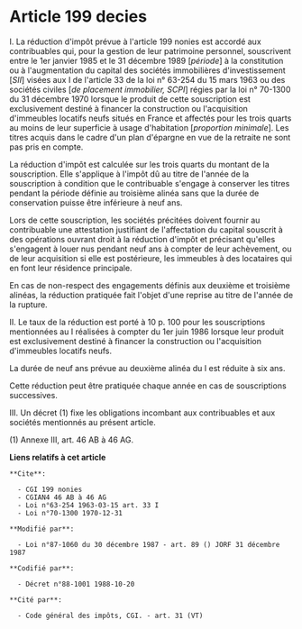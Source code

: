 # Article 199 decies

I. La réduction d'impôt prévue à l'article 199 nonies est accordé aux contribuables qui, pour la gestion de leur patrimoine
personnel, souscrivent entre le 1er janvier 1985 et le 31 décembre 1989 [*période*] à la constitution ou à l'augmentation du
capital des sociétés immobilières d'investissement [*SII*] visées aux I de l'article 33 de la loi n° 63-254 du 15 mars 1963
ou des sociétés civiles [*de placement immobilier, SCPI*] régies par la loi n° 70-1300 du 31 décembre 1970 lorsque le produit
de cette souscription est exclusivement destiné à financer la construction ou l'acquisition d'immeubles locatifs neufs situés
en France et affectés pour les trois quarts au moins de leur superficie à usage d'habitation [*proportion minimale*]. Les
titres acquis dans le cadre d'un plan d'épargne en vue de la retraite ne sont pas pris en compte.

La réduction d'impôt est calculée sur les trois quarts du montant de la souscription. Elle s'applique à l'impôt dû au titre
de l'année de la souscription à condition que le contribuable s'engage à conserver les titres pendant la période définie au
troisième alinéa sans que la durée de conservation puisse être inférieure à neuf ans.

Lors de cette souscription, les sociétés précitées doivent fournir au contribuable une attestation justifiant de
l'affectation du capital souscrit à des opérations ouvrant droit à la réduction d'impôt et précisant qu'elles s'engagent à
louer nus pendant neuf ans à compter de leur achèvement, ou de leur acquisition si elle est postérieure, les immeubles à des
locataires qui en font leur résidence principale.

En cas de non-respect des engagements définis aux deuxième et troisième alinéas, la réduction pratiquée fait l'objet d'une
reprise au titre de l'année de la rupture. 

II. Le taux de la réduction est porté à 10 p. 100 pour les souscriptions mentionnées au I réalisées à compter du 1er juin
1986 lorsque leur produit est exclusivement destiné à financer la construction ou l'acquisition d'immeubles locatifs neufs.

La durée de neuf ans prévue au deuxième alinéa du I est réduite à six ans.

Cette réduction peut être pratiquée chaque année en cas de souscriptions successives.

III. Un décret (1) fixe les obligations incombant aux contribuables et aux sociétés mentionnés au présent article.

(1) Annexe III, art. 46 AB à 46 AG.

**Liens relatifs à cet article**

	**Cite**:

	  - CGI 199 nonies
	  - CGIAN4 46 AB à 46 AG
	  - Loi n°63-254 1963-03-15 art. 33 I
	  - Loi n°70-1300 1970-12-31

	**Modifié par**:

	  - Loi n°87-1060 du 30 décembre 1987 - art. 89 () JORF 31 décembre 1987

	**Codifié par**:

	  - Décret n°88-1001 1988-10-20

	**Cité par**:

	  - Code général des impôts, CGI. - art. 31 (VT)
